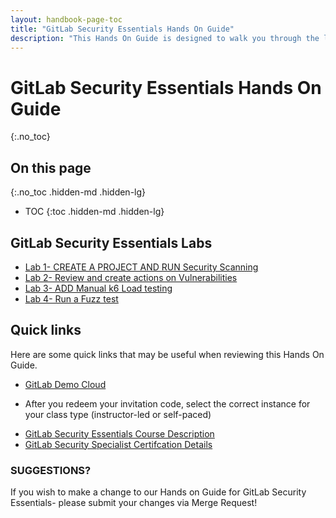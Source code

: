 ```yaml
---
layout: handbook-page-toc
title: "GitLab Security Essentials Hands On Guide"
description: "This Hands On Guide is designed to walk you through the lab exercises used in the GitLab Security Essentials course."
---
```

# GitLab Security Essentials Hands On Guide
{:.no_toc}

## On this page
{:.no_toc .hidden-md .hidden-lg}

- TOC
{:toc .hidden-md .hidden-lg}

## GitLab Security Essentials Labs
* [Lab 1- CREATE A PROJECT AND RUN Security Scanning](https://about.gitlab.com/handbook/customer-success/professional-services-engineering/education-services/secessentialshandson1.html)
* [Lab 2- Review and create actions on Vulnerabilities](https://about.gitlab.com/handbook/customer-success/professional-services-engineering/education-services/secessentialshandson2.html)
* [Lab 3- ADD Manual k6 Load testing](https://about.gitlab.com/handbook/customer-success/professional-services-engineering/education-services/secessentialshandson3.html)
* [Lab 4- Run a Fuzz test](https://about.gitlab.com/handbook/customer-success/professional-services-engineering/education-services/secessentialshandson4.html)



## Quick links

Here are some quick links that may be useful when reviewing this Hands On Guide.

* [GitLab Demo Cloud](https://gitlabdemo.com/login)
- After you redeem your invitation code, select the correct instance for your class type (instructor-led or self-paced)
* [GitLab Security Essentials Course Description](https://about.gitlab.com/services/education/security-essentials/)
* [GitLab Security Specialist Certifcation Details](https://about.gitlab.com/services/education/gitlab-security-specialist/)


### SUGGESTIONS?

If you wish to make a change to our Hands on Guide for GitLab Security Essentials- please submit your changes via Merge Request!

